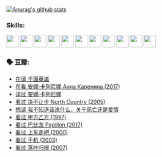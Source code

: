 
[![Anurag's github stats](https://github-readme-stats.vercel.app/api?username=w940853815)](https://github.com/anuraghazra/github-readme-stats)

### Skills:

<code><img height="32" src="https://cdn.jsdelivr.net/npm/simple-icons@v5/icons/python.svg"></code>
<code><img height="32" src="https://cdn.jsdelivr.net/npm/simple-icons@v5/icons/javascript.svg"></code>
<code><img height="32" src="https://cdn.jsdelivr.net/npm/simple-icons@v5/icons/django.svg"></code>
<code><img height="32" src="https://cdn.jsdelivr.net/npm/simple-icons@v5/icons/flask.svg"></code>
<code><img height="32" src="https://cdn.jsdelivr.net/npm/simple-icons@v5/icons/vuetify.svg"></code>
<code><img height="32" src="https://cdn.jsdelivr.net/npm/simple-icons@v5/icons/git.svg"></code>
<code><img height="32" src="https://cdn.jsdelivr.net/npm/simple-icons@v5/icons/docker.svg"></code>
<code><img height="32" src="https://cdn.jsdelivr.net/npm/simple-icons@v5/icons/postgresql.svg"></code>
<code><img height="32" src="https://cdn.jsdelivr.net/npm/simple-icons@v5/icons/elasticsearch.svg"></code>
<code><img height="32" src="https://cdn.jsdelivr.net/npm/simple-icons@v5/icons/macos.svg"></code>
<code><img height="32" src="https://cdn.jsdelivr.net/npm/simple-icons@v5/icons/linux.svg"></code>

### 🗣 豆瓣:

<!-- DOUBAN-ACTIVITIES:START -->
- [在读 千面英雄](https://www.douban.com/people/136069238/status/3663940890/?_i=37843003)
- [在看 安娜·卡列尼娜 Анна Каренина‎ (2017)](https://www.douban.com/people/136069238/status/3663786141/?_i=37843003)
- [读过 安娜·卡列尼娜](https://www.douban.com/people/136069238/status/3663783067/?_i=37843003)
- [看过 决不让步 North Country‎ (2005)](https://www.douban.com/people/136069238/status/3660051849/?_i=37843003)
- [想读 我不知道该说什么，关于死亡还是爱情](https://www.douban.com/people/136069238/status/3653363833/?_i=37843003)
- [看过 甲方乙方‎ (1997)](https://www.douban.com/people/136069238/status/3651577723/?_i=37843003)
- [看过 巴比龙 Papillon‎ (2017)](https://www.douban.com/people/136069238/status/3645198699/?_i=37843003)
- [看过 上车走吧‎ (2000)](https://www.douban.com/people/136069238/status/3637719305/?_i=37843003)
- [看过 手机‎ (2003)](https://www.douban.com/people/136069238/status/3637051304/?_i=37843003)
- [看过 落叶归根‎ (2007)](https://www.douban.com/people/136069238/status/3630316395/?_i=37843003)
<!-- DOUBAN-ACTIVITIES:END -->
<!--
**w940853815/w940853815** is a ✨ _special_ ✨ repository because its `README.md` (this file) appears on your GitHub profile.

Here are some ideas to get you started:

- 🔭 I’m currently working on ...
- 🌱 I’m currently learning ...
- 👯 I’m looking to collaborate on ...
- 🤔 I’m looking for help with ...
- 💬 Ask me about ...
- 📫 How to reach me: ...
- 😄 Pronouns: ...
- ⚡ Fun fact: ...
-->
